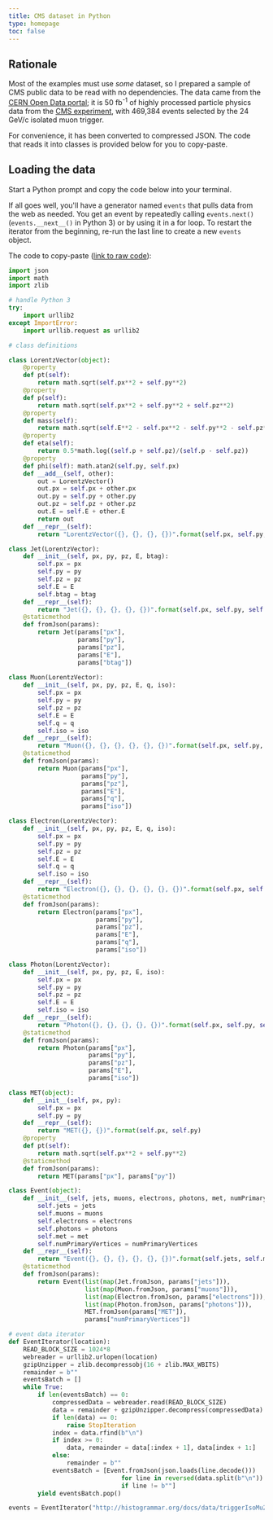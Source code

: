 ```yaml
---
title: CMS dataset in Python
type: homepage
toc: false
---
```


## Rationale

Most of the examples must use _some_ dataset, so I prepared a sample of CMS public data to be read with no dependencies. The data came from the [CERN Open Data portal](http://opendata.cern.ch/record/203); it is 50 fb<sup>-1</sup> of highly processed particle physics data from the [CMS experiment](http://cms.web.cern.ch/), with 469,384 events selected by the 24 GeV/c isolated muon trigger.

For convenience, it has been converted to compressed JSON. The code that reads it into classes is provided below for you to copy-paste.

## Loading the data

Start a Python prompt and copy the code below into your terminal.

If all goes well, you'll have a generator named `events` that pulls data from the web as needed. You get an event by repeatedly calling `events.next()` (`events.__next__()` in Python 3) or by using it in a for loop. To restart the iterator from the beginning, re-run the last line to create a new `events` object.

The code to copy-paste ([link to raw code](../data/python-cmsdata.py)):

```python
import json
import math
import zlib

# handle Python 3
try:
    import urllib2
except ImportError:
    import urllib.request as urllib2

# class definitions

class LorentzVector(object):
    @property
    def pt(self):
        return math.sqrt(self.px**2 + self.py**2)
    @property
    def p(self):
        return math.sqrt(self.px**2 + self.py**2 + self.pz**2)
    @property
    def mass(self):
        return math.sqrt(self.E**2 - self.px**2 - self.py**2 - self.pz**2)
    @property
    def eta(self):
        return 0.5*math.log((self.p + self.pz)/(self.p - self.pz))
    @property
    def phi(self): math.atan2(self.py, self.px)
    def __add__(self, other):
        out = LorentzVector()
        out.px = self.px + other.px
        out.py = self.py + other.py
        out.pz = self.pz + other.pz
        out.E = self.E + other.E
        return out
    def __repr__(self):
        return "LorentzVector({}, {}, {}, {})".format(self.px, self.py, self.pz, self.E)

class Jet(LorentzVector):
    def __init__(self, px, py, pz, E, btag):
        self.px = px
        self.py = py
        self.pz = pz
        self.E = E
        self.btag = btag
    def __repr__(self):
        return "Jet({}, {}, {}, {}, {})".format(self.px, self.py, self.pz, self.E, self.btag)
    @staticmethod
    def fromJson(params):
        return Jet(params["px"],
                   params["py"],
                   params["pz"],
                   params["E"],
                   params["btag"])
                   
class Muon(LorentzVector):
    def __init__(self, px, py, pz, E, q, iso):
        self.px = px
        self.py = py
        self.pz = pz
        self.E = E
        self.q = q
        self.iso = iso
    def __repr__(self):
        return "Muon({}, {}, {}, {}, {}, {})".format(self.px, self.py, self.pz, self.E, self.q, self.iso)
    @staticmethod
    def fromJson(params):
        return Muon(params["px"],
                    params["py"],
                    params["pz"],
                    params["E"],
                    params["q"],
                    params["iso"])

class Electron(LorentzVector):
    def __init__(self, px, py, pz, E, q, iso):
        self.px = px
        self.py = py
        self.pz = pz
        self.E = E
        self.q = q
        self.iso = iso
    def __repr__(self):
        return "Electron({}, {}, {}, {}, {}, {})".format(self.px, self.py, self.pz, self.E, self.q, self.iso)
    @staticmethod
    def fromJson(params):
        return Electron(params["px"],
                        params["py"],
                        params["pz"],
                        params["E"],
                        params["q"],
                        params["iso"])

class Photon(LorentzVector):
    def __init__(self, px, py, pz, E, iso):
        self.px = px
        self.py = py
        self.pz = pz
        self.E = E
        self.iso = iso
    def __repr__(self):
        return "Photon({}, {}, {}, {}, {})".format(self.px, self.py, self.pz, self.E, self.iso)
    @staticmethod
    def fromJson(params):
        return Photon(params["px"],
                      params["py"],
                      params["pz"],
                      params["E"],
                      params["iso"])

class MET(object):
    def __init__(self, px, py):
        self.px = px
        self.py = py
    def __repr__(self):
        return "MET({}, {})".format(self.px, self.py)
    @property
    def pt(self):
        return math.sqrt(self.px**2 + self.py**2)
    @staticmethod
    def fromJson(params):
        return MET(params["px"], params["py"])

class Event(object):
    def __init__(self, jets, muons, electrons, photons, met, numPrimaryVertices):
        self.jets = jets
        self.muons = muons
        self.electrons = electrons
        self.photons = photons
        self.met = met
        self.numPrimaryVertices = numPrimaryVertices
    def __repr__(self):
        return "Event({}, {}, {}, {}, {}, {})".format(self.jets, self.muons, self.electrons, self.photons, self.met, self.numPrimaryVertices)
    @staticmethod
    def fromJson(params):
        return Event(list(map(Jet.fromJson, params["jets"])),
                     list(map(Muon.fromJson, params["muons"])),
                     list(map(Electron.fromJson, params["electrons"])),
                     list(map(Photon.fromJson, params["photons"])),
                     MET.fromJson(params["MET"]),
                     params["numPrimaryVertices"])

# event data iterator
def EventIterator(location):
    READ_BLOCK_SIZE = 1024*8
    webreader = urllib2.urlopen(location)
    gzipUnzipper = zlib.decompressobj(16 + zlib.MAX_WBITS)
    remainder = b""
    eventsBatch = []
    while True:
        if len(eventsBatch) == 0:
            compressedData = webreader.read(READ_BLOCK_SIZE)
            data = remainder + gzipUnzipper.decompress(compressedData)
            if len(data) == 0:
                raise StopIteration
            index = data.rfind(b"\n")
            if index >= 0:
                data, remainder = data[:index + 1], data[index + 1:]
            else:
                remainder = b""
            eventsBatch = [Event.fromJson(json.loads(line.decode()))
                               for line in reversed(data.split(b"\n"))
                               if line != b""]
        yield eventsBatch.pop()

events = EventIterator("http://histogrammar.org/docs/data/triggerIsoMu24_50fb-1.json.gz")
```
